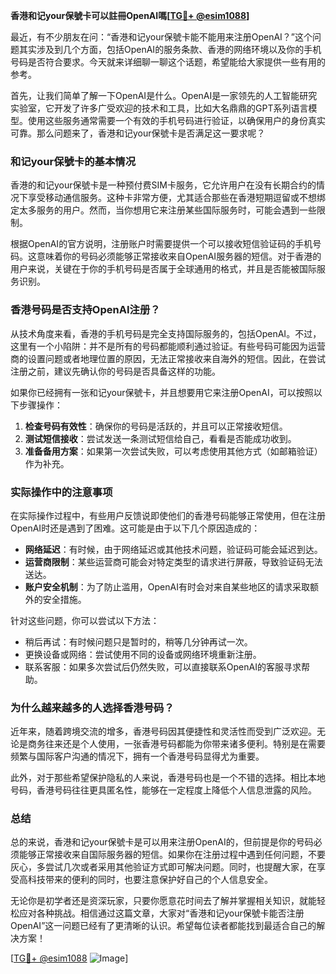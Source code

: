 **香港和记your保號卡可以註冊OpenAI嗎[[TG💪+ @esim1088](https://t.me/s/esim1088)]**

最近，有不少朋友在问：“香港和记your保號卡能不能用来注册OpenAI？”这个问题其实涉及到几个方面，包括OpenAI的服务条款、香港的网络环境以及你的手机号码是否符合要求。今天就来详细聊一聊这个话题，希望能给大家提供一些有用的参考。

首先，让我们简单了解一下OpenAI是什么。OpenAI是一家领先的人工智能研究实验室，它开发了许多广受欢迎的技术和工具，比如大名鼎鼎的GPT系列语言模型。使用这些服务通常需要一个有效的手机号码进行验证，以确保用户的身份真实可靠。那么问题来了，香港和记your保號卡是否满足这一要求呢？

### 和记your保號卡的基本情况

香港的和记your保號卡是一种预付费SIM卡服务，它允许用户在没有长期合约的情况下享受移动通信服务。这种卡非常方便，尤其适合那些在香港短期逗留或不想绑定太多服务的用户。然而，当你想用它来注册某些国际服务时，可能会遇到一些限制。

根据OpenAI的官方说明，注册账户时需要提供一个可以接收短信验证码的手机号码。这意味着你的号码必须能够正常接收来自OpenAI服务器的短信。对于香港的用户来说，关键在于你的手机号码是否属于全球通用的格式，并且是否能被国际服务识别。

### 香港号码是否支持OpenAI注册？

从技术角度来看，香港的手机号码是完全支持国际服务的，包括OpenAI。不过，这里有一个小陷阱：并不是所有的号码都能顺利通过验证。有些号码可能因为运营商的设置问题或者地理位置的原因，无法正常接收来自海外的短信。因此，在尝试注册之前，建议先确认你的号码是否具备这样的功能。

如果你已经拥有一张和记your保號卡，并且想要用它来注册OpenAI，可以按照以下步骤操作：

1. **检查号码有效性**：确保你的号码是活跃的，并且可以正常接收短信。
2. **测试短信接收**：尝试发送一条测试短信给自己，看看是否能成功收到。
3. **准备备用方案**：如果第一次尝试失败，可以考虑使用其他方式（如邮箱验证）作为补充。

### 实际操作中的注意事项

在实际操作过程中，有些用户反馈说即使他们的香港号码能够正常使用，但在注册OpenAI时还是遇到了困难。这可能是由于以下几个原因造成的：

- **网络延迟**：有时候，由于网络延迟或其他技术问题，验证码可能会延迟到达。
- **运营商限制**：某些运营商可能会对特定类型的请求进行屏蔽，导致验证码无法送达。
- **账户安全机制**：为了防止滥用，OpenAI有时会对来自某些地区的请求采取额外的安全措施。

针对这些问题，你可以尝试以下方法：

- 稍后再试：有时候问题只是暂时的，稍等几分钟再试一次。
- 更换设备或网络：尝试使用不同的设备或网络环境重新注册。
- 联系客服：如果多次尝试后仍然失败，可以直接联系OpenAI的客服寻求帮助。

### 为什么越来越多的人选择香港号码？

近年来，随着跨境交流的增多，香港号码因其便捷性和灵活性而受到广泛欢迎。无论是商务往来还是个人使用，一张香港号码都能为你带来诸多便利。特别是在需要频繁与国际客户沟通的情况下，拥有一个香港号码显得尤为重要。

此外，对于那些希望保护隐私的人来说，香港号码也是一个不错的选择。相比本地号码，香港号码往往更具匿名性，能够在一定程度上降低个人信息泄露的风险。

### 总结

总的来说，香港和记your保號卡是可以用来注册OpenAI的，但前提是你的号码必须能够正常接收来自国际服务器的短信。如果你在注册过程中遇到任何问题，不要灰心，多尝试几次或者采用其他验证方式即可解决问题。同时，也提醒大家，在享受高科技带来的便利的同时，也要注意保护好自己的个人信息安全。

无论你是初学者还是资深玩家，只要你愿意花时间去了解并掌握相关知识，就能轻松应对各种挑战。相信通过这篇文章，大家对“香港和记your保號卡能否注册OpenAI”这一问题已经有了更清晰的认识。希望每位读者都能找到最适合自己的解决方案！

[[TG💪+ @esim1088](https://t.me/s/esim1088) ![Image](https://i.postimg.cc/4NQfJmqS/Snipaste-2025-05-13-00-14-12.png)]